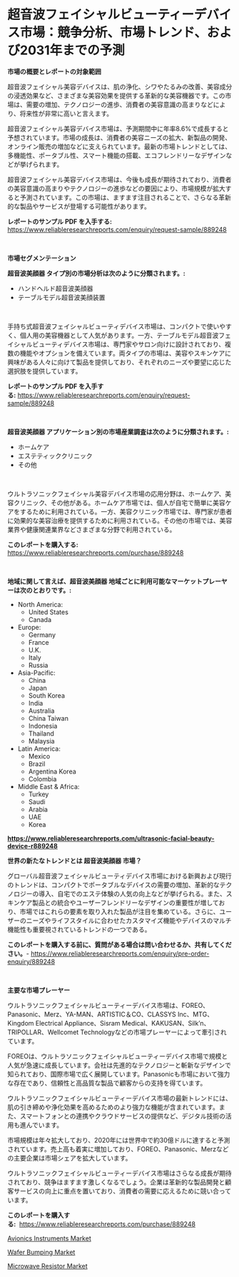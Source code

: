 <p><h1>超音波フェイシャルビューティーデバイス市場：競争分析、市場トレンド、および2031年までの予測</h1></p><p><strong>市場の概要とレポートの対象範囲</strong></p>
<p><p>超音波フェイシャル美容デバイスは、肌の浄化、シワやたるみの改善、美容成分の浸透効果など、さまざまな美容効果を提供する革新的な美容機器です。この市場は、需要の増加、テクノロジーの進歩、消費者の美容意識の高まりなどにより、将来性が非常に高いと言えます。 </p><p>超音波フェイシャル美容デバイス市場は、予測期間中に年率8.6%で成長すると予想されています。市場の成長は、消費者の美容ニーズの拡大、新製品の開発、オンライン販売の増加などに支えられています。最新の市場トレンドとしては、多機能性、ポータブル性、スマート機能の搭載、エコフレンドリーなデザインなどが挙げられます。</p><p>超音波フェイシャル美容デバイス市場は、今後も成長が期待されており、消費者の美容意識の高まりやテクノロジーの進歩などの要因により、市場規模が拡大すると予測されています。この市場は、ますます注目されることで、さらなる革新的な製品やサービスが登場する可能性があります。</p></p>
<p><strong>レポートのサンプル PDF を入手する:</strong> <a href="https://www.reliableresearchreports.com/enquiry/request-sample/889248">https://www.reliableresearchreports.com/enquiry/request-sample/889248</a></p>
<p>&nbsp;</p>
<p><strong>市場セグメンテーション</strong></p>
<p><strong>超音波美顔器 タイプ別の市場分析は次のように分類されます。:</strong></p>
<p><ul><li>ハンドヘルド超音波美顔器</li><li>テーブルモデル超音波美顔装置</li></ul></p>
<p>&nbsp;</p>
<p><p>手持ち式超音波フェイシャルビューティデバイス市場は、コンパクトで使いやすく、個人用の美容機器として人気があります。一方、テーブルモデル超音波フェイシャルビューティデバイス市場は、専門家やサロン向けに設計されており、複数の機能やオプションを備えています。両タイプの市場は、美容やスキンケアに興味がある人々に向けて製品を提供しており、それぞれのニーズや要望に応じた選択肢を提供しています。</p></p>
<p><strong>レポートのサンプル PDF を入手する:</strong>&nbsp;<a href="https://www.reliableresearchreports.com/enquiry/request-sample/889248">https://www.reliableresearchreports.com/enquiry/request-sample/889248</a></p>
<p>&nbsp;</p>
<p><strong> 超音波美顔器 アプリケーション別の市場産業調査は次のように分類されます。:</strong></p>
<p><ul><li>ホームケア</li><li>エステティッククリニック</li><li>その他</li></ul></p>
<p>&nbsp;</p>
<p><p>ウルトラソニックフェイシャル美容デバイス市場の応用分野は、ホームケア、美容クリニック、その他がある。ホームケア市場では、個人が自宅で簡単に美容ケアをするために利用されている。一方、美容クリニック市場では、専門家が患者に効果的な美容治療を提供するために利用されている。その他の市場では、美容業界や健康関連業界などさまざまな分野で利用されている。</p></p>
<p><strong>このレポートを購入する:</strong>&nbsp; <a href="https://www.reliableresearchreports.com/purchase/889248">https://www.reliableresearchreports.com/purchase/889248</a></p>
<p>&nbsp;</p>
<p><strong>地域に関して言えば、超音波美顔器 地域ごとに利用可能なマーケットプレーヤーは次のとおりです。:</strong></p>
<p><ul>
    <li>
        North America:
        <ul>
            <li>United States</li>
            <li>Canada</li>
        </ul>
    </li>
    <li>
        Europe:
        <ul>
            <li>Germany</li>
            <li>France</li>
            <li>U.K.</li>
            <li>Italy</li>
            <li>Russia</li>
        </ul>
    </li>
    <li>
        Asia-Pacific:
        <ul>
            <li>China</li>
            <li>Japan</li>
            <li>South Korea</li>
            <li>India</li>
            <li>Australia</li>
            <li>China Taiwan</li>
            <li>Indonesia</li>
            <li>Thailand</li>
            <li>Malaysia</li>
        </ul>
    </li>
    <li>
        Latin America:
        <ul>
            <li>Mexico</li>
            <li>Brazil</li>
            <li>Argentina Korea</li>
            <li>Colombia</li>
        </ul>
    </li>
    <li>
        Middle East & Africa:
        <ul>
            <li>Turkey</li>
            <li>Saudi</li>
            <li>Arabia</li>
            <li>UAE</li>
            <li>Korea</li>
        </ul>
    </li>
    </ul></p>
<p><strong><a href="https://www.reliableresearchreports.com/ultrasonic-facial-beauty-device-r889248">https://www.reliableresearchreports.com/ultrasonic-facial-beauty-device-r889248</a></strong>&nbsp;</p>
<p><strong>世界の新たなトレンドとは 超音波美顔器 市場？</strong></p>
<p><p>グローバル超音波フェイシャルビューティデバイス市場における新興および現行のトレンドは、コンパクトでポータブルなデバイスの需要の増加、革新的なテクノロジーの導入、自宅でのエステ体験の人気の向上などが挙げられる。また、スキンケア製品との統合やユーザーフレンドリーなデザインの重要性が増しており、市場ではこれらの要素を取り入れた製品が注目を集めている。さらに、ユーザーのニーズやライフスタイルに合わせたカスタマイズ機能やデバイスのマルチ機能性も重要視されているトレンドの一つである。</p></p>
<p><strong>このレポートを購入する前に、質問がある場合は問い合わせるか、共有してください。</strong>- <a href="https://www.reliableresearchreports.com/enquiry/pre-order-enquiry/889248">https://www.reliableresearchreports.com/enquiry/pre-order-enquiry/889248</a></p>
<p>&nbsp;</p>
<p><strong>主要な市場プレーヤー</strong></p>
<p><p>ウルトラソニックフェイシャルビューティーデバイス市場は、FOREO、Panasonic、Merz、YA-MAN、ARTISTIC＆CO、CLASSYS Inc、MTG、Kingdom Electrical Appliance、Sisram Medical、KAKUSAN、Silk’n、TRIPOLLAR、Wellcomet Technologyなどの市場プレーヤーによって牽引されています。</p><p>FOREOは、ウルトラソニックフェイシャルビューティーデバイス市場で規模と人気が急速に成長しています。会社は先進的なテクノロジーと斬新なデザインで知られており、国際市場で広く展開しています。Panasonicも市場において強力な存在であり、信頼性と高品質な製品で顧客からの支持を得ています。</p><p>ウルトラソニックフェイシャルビューティーデバイス市場の最新トレンドには、肌の引き締めや浄化効果を高めるためのより強力な機能が含まれています。また、スマートフォンとの連携やクラウドサービスの提供など、デジタル技術の活用も進んでいます。</p><p>市場規模は年々拡大しており、2020年には世界中で約30億ドルに達すると予測されています。売上高も着実に増加しており、FOREO、Panasonic、Merzなどの主要企業は市場シェアを拡大しています。</p><p>ウルトラソニックフェイシャルビューティーデバイス市場はさらなる成長が期待されており、競争はますます激しくなるでしょう。企業は革新的な製品開発と顧客サービスの向上に重点を置いており、消費者の需要に応えるために競い合っています。</p></p>
<p><strong>このレポートを購入する:</strong>&nbsp;&nbsp;<a href="https://www.reliableresearchreports.com/purchase/889248">https://www.reliableresearchreports.com/purchase/889248</a></p>
<p><p><a href="https://thundering-castanet-c65.notion.site/Avionics-Instruments-Market-Research-Report-Its-History-and-Forecast-2024-to-2031-813bc9ac0bcd4887aa0f4e786e1dd355">Avionics Instruments Market</a></p><p><a href="https://thundering-castanet-c65.notion.site/Wafer-Bumping-Market-Report-Reveals-the-Latest-Trends-And-Growth-Opportunities-of-this-Market-cb03c6e8d8ff46218e6e53dab99fcabb">Wafer Bumping Market</a></p><p><a href="https://bubble-tree-ea4.notion.site/Microwave-Resistor-Market-Exploring-Market-Share-Market-Trends-and-Future-Growth-31fbd25757de46e583e895a93dbbc37c">Microwave Resistor Market</a></p></p>